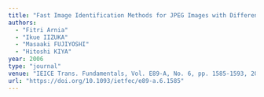 ```yaml
---
title: "Fast Image Identification Methods for JPEG Images with Different Compression Ratios"
authors:
  - "Fitri Arnia"
  - "Ikue IIZUKA"
  - "Masaaki FUJIYOSHI"
  - "Hitoshi KIYA"
year: 2006
type: "journal"
venue: "IEICE Trans. Fundamentals, Vol. E89-A, No. 6, pp. 1585-1593, 2006-06-01."
url: "https://doi.org/10.1093/ietfec/e89-a.6.1585"
---
```

